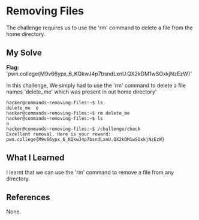 # Removing Files
The challenge requires us to use the 'rm' command to delete a file from the home directory.
## My Solve
**Flag:** 'pwn.college{M9v66ypx_6_KQkwJ4p7bsndLxnU.QX2kDM1wSOxkjNzEzW}'

In this challenge, We simply had to use the 'rm' command to delete a file names 'delete_me' which was present in out home directory'
```
hacker@commands~removing-files:~$ ls
delete_me  o
hacker@commands~removing-files:~$ rm delete_me
hacker@commands~removing-files:~$ ls
o
hacker@commands~removing-files:~$ /challenge/check
Excellent removal. Here is your reward:
pwn.college{M9v66ypx_6_KQkwJ4p7bsndLxnU.QX2kDM1wSOxkjNzEzW}
```

## What I Learned
I learnt that we can use the 'rm' command to remove a file from any directory.
## References
None.
